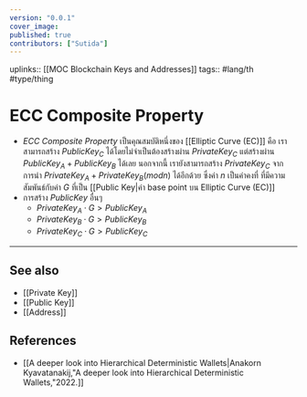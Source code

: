 ```yaml
---
version: "0.0.1"
cover_image:
published: true
contributors: ["Sutida"]
---
```

uplinks:: [[MOC Blockchain Keys and Addresses]]
tags:: #lang/th #type/thing

# ECC Composite Property
- *ECC Composite Property* เป็นคุณสมบัติหนึ่งของ [[Elliptic Curve (EC)]] คือ เราสามารถสร้าง  $Public Key_C$ ได้โดยไม่จำเป็นต้องสร้างผ่าน $Private Key_C$ แต่สร้างผ่าน $Public Key_A + Public Key_B$  ได้เลย นอกจากนี้ เรายังสามารถสร้าง $Private Key_C$ จากการนำ $Private Key_A + Private Key_B (mod n)$ ได้อีกด้วย ซึ่งค่า $n$ เป็นค่าคงที่ ที่มีความสัมพันธ์กับค่า $G$ ที่เป็น  [[Public Key|ค่า base point บน Elliptic Curve (EC)]]
- การสร้าง $Public Key$ อื่นๆ 
	- $Private Key_A \cdot G > Public Key_A$
	- $Private Key_B \cdot G > Public Key_B$
	- $Private Key_C \cdot G > Public Key_C$

---
## See also
- [[Private Key]]
- [[Public Key]]
- [[Address]]
## References
- [[A deeper look into Hierarchical Deterministic Wallets|Anakorn Kyavatanakij,"A deeper look into Hierarchical Deterministic Wallets,"2022.]]